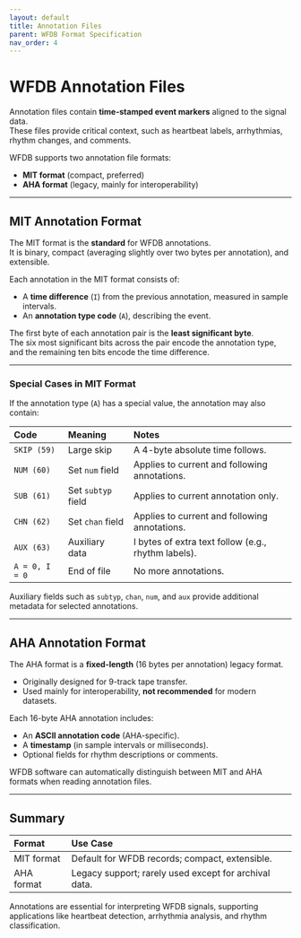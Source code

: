 ```yaml
---
layout: default
title: Annotation Files
parent: WFDB Format Specification
nav_order: 4
---
```


# WFDB Annotation Files

Annotation files contain **time-stamped event markers** aligned to the signal data.  
These files provide critical context, such as heartbeat labels, arrhythmias, rhythm changes, and comments.

WFDB supports two annotation file formats:

- **MIT format** (compact, preferred)
- **AHA format** (legacy, mainly for interoperability)

---

## MIT Annotation Format

The MIT format is the **standard** for WFDB annotations.  
It is binary, compact (averaging slightly over two bytes per annotation), and extensible.

Each annotation in the MIT format consists of:

- A **time difference** (`I`) from the previous annotation, measured in sample intervals.
- An **annotation type code** (`A`), describing the event.

The first byte of each annotation pair is the **least significant byte**.  
The six most significant bits across the pair encode the annotation type, and the remaining ten bits encode the time difference.

---

### Special Cases in MIT Format

If the annotation type (`A`) has a special value, the annotation may also contain:

| Code | Meaning | Notes |
|:-----|:--------|:------|
| `SKIP (59)` | Large skip | A 4-byte absolute time follows. |
| `NUM (60)` | Set `num` field | Applies to current and following annotations. |
| `SUB (61)` | Set `subtyp` field | Applies to current annotation only. |
| `CHN (62)` | Set `chan` field | Applies to current and following annotations. |
| `AUX (63)` | Auxiliary data | I bytes of extra text follow (e.g., rhythm labels). |
| `A = 0, I = 0` | End of file | No more annotations. |

Auxiliary fields such as `subtyp`, `chan`, `num`, and `aux` provide additional metadata for selected annotations.

---

## AHA Annotation Format

The AHA format is a **fixed-length** (16 bytes per annotation) legacy format.

- Originally designed for 9-track tape transfer.
- Used mainly for interoperability, **not recommended** for modern datasets.

Each 16-byte AHA annotation includes:

- An **ASCII annotation code** (AHA-specific).
- A **timestamp** (in sample intervals or milliseconds).
- Optional fields for rhythm descriptions or comments.

WFDB software can automatically distinguish between MIT and AHA formats when reading annotation files.

---

## Summary

| Format | Use Case |
|:-------|:---------|
| MIT format | Default for WFDB records; compact, extensible. |
| AHA format | Legacy support; rarely used except for archival data. |

Annotations are essential for interpreting WFDB signals, supporting applications like heartbeat detection, arrhythmia analysis, and rhythm classification.
